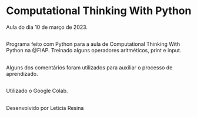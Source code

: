 # Computational Thinking With Python
Aula do dia 10 de março de 2023.
##
Programa feito com Python para a aula de Computational Thinking With Python na @FIAP. Treinado alguns operadores aritméticos, print e input. 
##
Alguns dos comentários foram utilizados para auxiliar o processo de aprendizado.
##
Utilizado o Google Colab.
##
Desenvolvido por Leticia Resina
